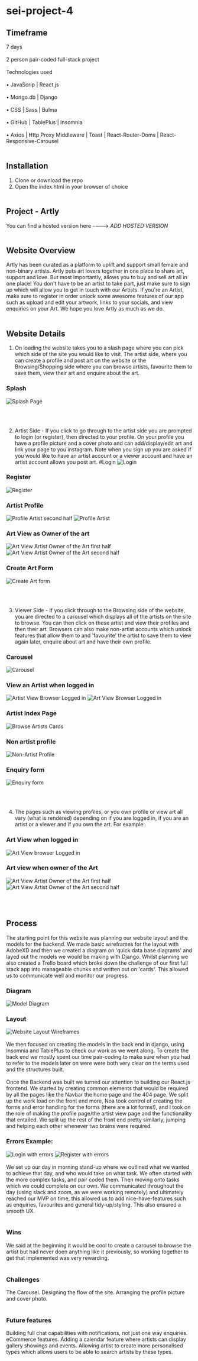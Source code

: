 # sei-project-4
## Timeframe
7 days<br><br />
2 person pair-coded full-stack project<br><br />
Technologies used<br><br />
•	JavaScrip | React.js<br><br />
•	Mongo.db | Django<br><br />
•	CSS | Sass | Bulma<br><br />
•	GitHub | TablePlus | Insomnia<br><br />
•	Axios | Http Proxy Middleware | Toast | React-Router-Doms | React-Responsive-Carousel<br><br />

## Installation
1.	Clone or download the repo
2.	Open the index.html in your browser of choice
<br><br />

## Project - Artly

You can find a hosted version here ----> *ADD HOSTED VERSION*
<br><br />

## Website Overview

Artly has been curated as a platform to uplift and support small female and non-binary artists. Artly puts art lovers together in one place to share art, support and love. But most importantly, allows you to buy and sell art all in one place! You don't have to be an artist to take part, just make sure to sign up which will allow you to get in touch with our Artists. If you're an Artist, make sure to register in order unlock some awesome features of our app such as upload and edit your artwork, links to your socials, and view enquiries on your Art. We hope you love Artly as much as we do.
<br><br />

## Website Details

1.	On loading the website takes you to a slash page where you can pick which side of the site you would like to visit. The artist side, where you can create a profile and post art on the website or the Browsing/Shopping side where you can browse artists, favourite them to save them, view their art and enquire about the art.

### Splash
![Splash Page](src/styles/WebsiteScreenshots/Splash-page.png)

<br><br />

2.	Artist Side - If you click to go through to the artist side you are prompted to login (or register), then directed to your profile. On your profile you have a profile picture and a cover photo and can add/display/edit art and link your page to you instagram. Note when you sign up you are asked if you would like to have an artist account or a viewer account and have an artist account allows you post art.
#Login
![Login](src/styles/WebsiteScreenshots/Login-in-form.png)
### Register
![Register](src/styles/WebsiteScreenshots/Register-form.png)
### Artist Profile
![Profile Artist second half](src/styles/WebsiteScreenshots/Own-profile-view-with-edit-profile-button.png)
![Profile Artist](src/styles/WebsiteScreenshots/Profile-view-for-artist-with-add-art-button-and-fave-artists.png)
### Art View as Owner of the art
![Art View Artist Owner of the Art first half](src/styles/WebsiteScreenshots/Art-show-for-own-art.png)
![Art View Artist Owner of the Art second half](src/styles/WebsiteScreenshots/Enquiry-view-on-art-for-own-Artist.png)
### Create Art Form
![Create Art form](src/styles/WebsiteScreenshots/Add-a-piece-of-art.png)

<br><br />

3.	Viewer Side - If you click through to the Browsing side of the website, you are directed to a carousel which displays all of the artists on the site to browse. You can then click on these artist and view their profiles and then their art. Browsers can also make non-artist accounts which unlock features that allow them to and 'favourite' the artist to save them to view again later, enquire about art and have their own profile.
### Carousel
![Carousel](src/styles/WebsiteScreenshots/Home-page-with-caroursel.png)
### View an Artist when logged in
![Artist View Browser Logged in](src/styles/WebsiteScreenshots/Profile-view-for-Browser.png)
![Art View Browser Logged in](src/styles/WebsiteScreenshots/Art-show-page-for-a-browser.png)
### Artist Index Page
![Browse Artists Cards](src/styles/WebsiteScreenshots/Art-Index-page.png)
### Non artist profile
![Non-Artist Profile](src/styles/WebsiteScreenshots/profile-view-non-artist.png)
### Enquiry form
![Enquiry form](src/styles/WebsiteScreenshots/Enquiry-form-on-Art.png)

<br><br />


4.	The pages such as viewing profiles, or you own profile or view art all vary (what is rendered) depending on if you are logged in, if you are an artist or a viewer and if you own the art.
For example:

### Art View when logged in
![Art View browser Logged in](src/styles/WebsiteScreenshots/Art-show-page-for-a-browser.png)
### Art view when owner of the Art
![Art View Artist Owner of the Art first half](src/styles/WebsiteScreenshots/Art-show-for-own-art.png) ![Art View Artist Owner of the Art second half](src/styles/WebsiteScreenshots/Enquiry-view-on-art-for-own-Artist.png)

<br><br />

## Process

The starting point for this website was planning our website layout and the models for the backend. We made basic wireframes for the layout with AdobeXD and then we created a diagram on 'quick data base diagrams' and layed out the models we would be making with Django. Whilst planning we also created a Trello board which broke down the challenge of our first full stack app into manageable chunks and written out on 'cards'. This allowed us to communicate well and monitor our progress.

### Diagram
![Model Diagram](src/styles/WebsiteScreenshots/ERD.png)
### Layout
![Website Layout Wireframes](src/styles/WebsiteScreenshots/wireframes.png)
<br><br />
We then focused on creating the models in the back end in django, using Insomnia and TablePlus to check our work as we went along. To create the back end we mostly spent our time pair-coding to make sure when you had to refer to the models later on were were both very clear on the terms used and the structures built.
<br><br />
Once the Backend was built we turned our attention to building our React.js frontend. We started by creating common elements that would be required by all the pages like the Navbar the home page and the 404 page.
We split up the work load on the front end more, Noa took control of creating the forms and error handling for the forms (there are a lot forms!), and I took on the role of making the profile page/the artist view page and the functionality that entailed. We split up the rest of the front end pretty similarly, jumping and helping each other whenever two brains were required.

### Errors Example:
![Login with errors](src/styles/WebsiteScreenshots/Log-in-form-with-errors.png)
![Register with errors](src/styles/WebsiteScreenshots/Register-form-with-errors.png)
<br><br />
We set up our day in morning stand-up where we outlined what we wanted to achieve that day, and who would take on what task. We often started with the more complex tasks, and pair coded them. Then moving onto tasks which we could complete on our own. We communicated throughout the day (using slack and zoom, as we were working remotely) and ultimately reached our MVP on time, this allowed us to add nice-have-features such as enquiries, favourites and general tidy-up/styling. This also ensured a smooth UX.
<br><br />
### Wins
We said at the beginning it would be cool to create a carousel to browse the artist but had never doen anything like it previously, so working together to get that implemented was very rewarding.
<br><br />

### Challenges
The Carousel.
Designing the flow of the site.
Arranging the profile picture and cover photo.
<br><br />

### Future features
Building full chat capabilities with notifications, not just one way enquiries.
eCommerce features.
Adding a calendar feature where artists can display gallery showings and events.
Allowing artist to create more personalised types which allows users to be able to search artists by these types.
